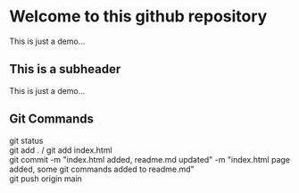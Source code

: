 # Welcome to this github repository

This is just a demo...

## This is a subheader

This is just a demo...

## Git Commands

git status <br/>
git add . / git add index.html <br/>
git commit -m "index.html added, readme.md updated" -m "index.html page added, some git commands added to readme.md" <br/>
git push origin main